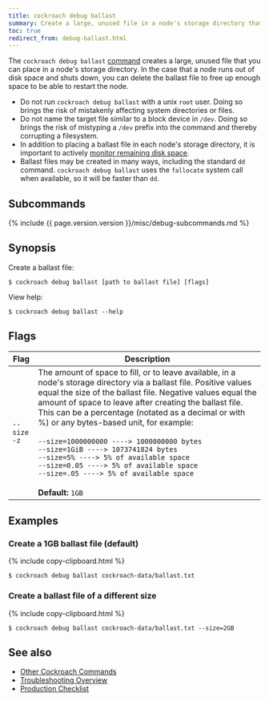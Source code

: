 ```yaml
---
title: cockroach debug ballast
summary: Create a large, unused file in a node's storage directory that you can delete if the node runs out of disk space.
toc: true
redirect_from: debug-ballast.html
---
```


The `cockroach debug ballast` [command](cockroach-commands.html) creates a large, unused file that you can place in a node's storage directory. In the case that a node runs out of disk space and shuts down, you can delete the ballast file to free up enough space to be able to restart the node.

- Do not run `cockroach debug ballast` with a unix `root` user. Doing so brings the risk of mistakenly affecting system directories or files.
- Do not name the target file similar to a block device in `/dev`. Doing so brings the risk of mistyping a `/dev` prefix into the command and thereby corrupting a filesystem.  
- In addition to placing a ballast file in each node's storage directory, it is important to actively [monitor remaining disk space](monitoring-and-alerting.html#events-to-alert-on).
- Ballast files may be created in many ways, including the standard `dd` command. `cockroach debug ballast` uses the `fallocate` system call when available, so it will be faster than `dd`.

## Subcommands

{% include {{ page.version.version }}/misc/debug-subcommands.md %}

## Synopsis

Create a ballast file:

~~~ shell
$ cockroach debug ballast [path to ballast file] [flags]
~~~

View help:

~~~ shell
$ cockroach debug ballast --help
~~~

## Flags

Flag | Description
-----|-----------
`--size`<br>`-z` | The amount of space to fill, or to leave available, in a node's storage directory via a ballast file. Positive values equal the size of the ballast file. Negative values equal the amount of space to leave after creating the ballast file. This can be a percentage (notated as a decimal or with %) or any bytes-based unit, for example:<br><br>`--size=1000000000 ----> 1000000000 bytes`<br>`--size=1GiB ----> 1073741824 bytes`<br>`--size=5% ----> 5% of available space`<br>`--size=0.05 ----> 5% of available space`<br>`--size=.05 ----> 5% of available space`<br><br>**Default:** `1GB`

## Examples

### Create a 1GB ballast file (default)

{% include copy-clipboard.html %}
~~~ shell
$ cockroach debug ballast cockroach-data/ballast.txt
~~~

### Create a ballast file of a different size

{% include copy-clipboard.html %}
~~~ shell
$ cockroach debug ballast cockroach-data/ballast.txt --size=2GB
~~~

## See also

- [Other Cockroach Commands](cockroach-commands.html)
- [Troubleshooting Overview](troubleshooting-overview.html)
- [Production Checklist](recommended-production-settings.html)
